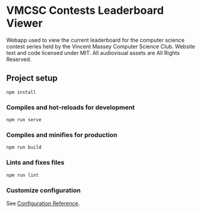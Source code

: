 # VMCSC Contests Leaderboard Viewer

Webapp used to view the current leaderboard for the computer science contest series held by the Vincent Massey Computer Science Club. Website text and code licensed under MIT. All audiovisual assets are All Rights Reserved. 

## Project setup
```
npm install
```

### Compiles and hot-reloads for development
```
npm run serve
```

### Compiles and minifies for production
```
npm run build
```

### Lints and fixes files
```
npm run lint
```

### Customize configuration
See [Configuration Reference](https://cli.vuejs.org/config/).

